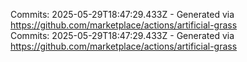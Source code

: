 Commits: 2025-05-29T18:47:29.433Z - Generated via https://github.com/marketplace/actions/artificial-grass
<br>
Commits: 2025-05-29T18:47:29.433Z - Generated via https://github.com/marketplace/actions/artificial-grass
<br>
